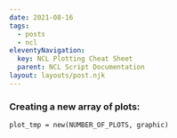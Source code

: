 ```yaml
---
date: 2021-08-16
tags:
  - posts
  - ncl
eleventyNavigation:
  key: NCL Plotting Cheat Sheet
  parent: NCL Script Documentation
layout: layouts/post.njk
---
```



### Creating a new array of plots:


``` plot_tmp = new(NUMBER_OF_PLOTS, graphic) ```

### 





